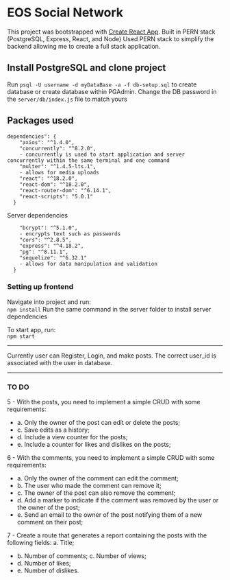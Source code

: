 # EOS Social Network

This project was bootstrapped with [Create React App](https://github.com/facebook/create-react-app).
Built in PERN stack (PostgreSQL, Express, React, and Node)
Used PERN stack to simplify the backend allowing me to create a full stack application.

## Install PostgreSQL and clone project
Run `psql -U username -d myDataBase -a -f db-setup.sql` to create database or create database within PGAdmin.
Change the DB password in the `server/db/index.js` file to match yours

## Packages used
```
dependencies": {
    "axios": "^1.4.0",
    "concurrently": "^8.2.0",
    - concurrently is used to start application and server concurrently within the same terminal and one command
    "multer": "^1.4.5-lts.1",
    - allows for media uploads
    "react": "^18.2.0",
    "react-dom": "^18.2.0",
    "react-router-dom": "^6.14.1",
    "react-scripts": "5.0.1"
  }
  ```

Server dependencies
```dependencies": {
    "bcrypt": "^5.1.0",
    - encrypts text such as passwords
    "cors": "^2.8.5",
    "express": "^4.18.2",
    "pg": "^8.11.1",
    "sequelize": "^6.32.1"
    - allows for data manipulation and validation
  }
```

### Setting up frontend

Navigate into project and run:\
	`npm install`
Run the same command in the server folder to install server dependencies

To start app, run:\
	`npm start`

****** ****** ****** ****** ****** ****** ****** ******
Currently user can Register, Login, and make posts. The correct user_id is associated with the user in database.
****** ****** ****** ****** ****** ****** ****** ******

### TO DO
5 - With the posts, you need to implement a simple CRUD with some requirements: 
- a. Only the owner of the post can edit or delete the posts;
- c. Save edits as a history;
- d. Include a view counter for the posts;
- e. Include a counter for likes and dislikes on the posts;

6 - With the comments, you need to implement a simple CRUD with some requirements:
- a. Only the owner of the comment can edit the comment;
- b. The user who made the comment can remove it;
- c. The owner of the post can also remove the comment;
- d. Add a marker to indicate if the comment was removed by the user or the owner of the post;
- e. Send an email to the owner of the post notifying them of a new comment on their post;

7 - Create a route that generates a report containing the posts with the following fields: a. Title;
- b. Number of comments; c. Number of views;
- d. Number of likes;
- e. Number of dislikes.